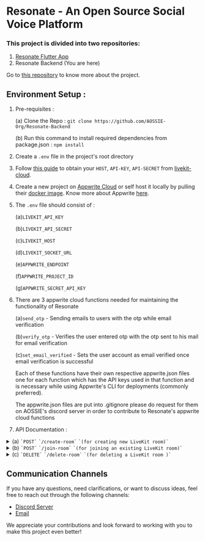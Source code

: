# Resonate - An Open Source Social Voice Platform

### This project is divided into two repositories:

1. [Resonate Flutter App](https://github.com/AOSSIE-Org/Resonate)
2. Resonate Backend (You are here)

Go to [this repository](https://github.com/AOSSIE-Org/Resonate) to know more about the project.

## Environment Setup :

1. Pre-requisites :

   (a) Clone the Repo : `git clone https://github.com/AOSSIE-Org/Resonate-Backend`

   (b) Run this command to install required dependencies from package.json : `npm install`

2. Create a `.env` file in the project's root directory

3. Follow [this guide](https://docs.livekit.io/cloud/project-management/keys-and-tokens/) to obtain your `HOST`, `API-KEY`, `API-SECRET` from [livekit-cloud](https://livekit.io/cloud).

4. Create a new project on [Appwrite Cloud](https://appwrite.io/) or self host it locally by pulling their [docker image](https://appwrite.io/docs/self-hosting). Know more about Appwrite [here](https://appwrite.io/docs).

5. The `.env` file should consist of :

   (a)`LIVEKIT_API_KEY`

   (b)`LIVEKIT_API_SECRET`

   (c)`LIVEKIT_HOST`

   (d)`LIVEKIT_SOCKET_URL`

   (e)`APPWRITE_ENDPOINT`

   (f)`APPWRITE_PROJECT_ID`

   (g)`APPWRITE_SECRET_API_KEY`

6. There are 3 appwrite cloud functions needed for maintaining the functionality of Resonate

   (a)`send_otp` - Sending emails to users with the otp while email verification

   (b)`verify_otp` - Verifies the user entered otp with the otp sent to his mail for email verification

   (c)`set_email_verified` - Sets the user account as email verified once email verification is successful

   Each of these functions have their own respective appwrite.json files one for each function which has the API keys used in that function
   and is necessary while using Appwrite's CLI for deployments (commonly preferred).

   The appwrite.json files are put into .gitignore please do request for them on AOSSIE's discord server in order to contribute to Resonate's appwrite cloud functions

7. API Documentation :

<details>
   <summary>(a) <code>`POST`</code> <code>`/create-room`</code> <code>`(for creating new LiveKit room)`</code></summary>

##### Parameters

   > | fireld | type     | data type             | description |
   > | ------ | -------- | --------------------- | ----------- |
   > | None   | required | object (JSON or YAML) | N/A         |

##### Responses

   > | http code | content-type       | response                            |
   > | --------- | ------------------ | ----------------------------------- |
   > | None      | `application/json` | `{msg:"Room created Successfully"}` |
   > | `500`     | `application/json` | `{msg:"Error"}`                     |

##### Example cURL

   > ```javascript
   >  curl -X POST -H "Content-Type: application/json" --data @post.json http://localhost:3000/create-room
   > ```

</details>

<details>
   <summary>(b) <code>`POST`</code> <code>`/join-room`</code> <code>`(for joining an existing LiveKit room)`</code></summary>

##### Parameters

   > | fireld | type     | data type             | description |
   > | ------ | -------- | --------------------- | ----------- |
   > | None   | required | object (JSON or YAML) | N/A         |

##### Responses

   > | http code | content-type       | response          |
   > | --------- | ------------------ | ----------------- |
   > | None      | `application/json` | `{msg:"Success"}` |
   > | `500`     | `application/json` | `{msg:"Error"}`   |

##### Example cURL

   > ```javascript
   >  curl -X POST -H "Content-Type: application/json" --data @post.json http://localhost:3000/join-room
   > ```

</details>

<details>
   <summary>(c) <code>`DELETE`</code> <code>`/delete-room`</code> <code>`(for deleting a LiveKit room )`</code></summary>

##### Parameters

   > None

##### Responses

   > | http code | content-type       | response                                |
   > | --------- | ------------------ | --------------------------------------- |
   > | None      | `application/json` | `{msg:"Success"}`                       |
   > | `400`     | `application/json` | `{msg:"Invalid Token or Server Error"}` |

##### Example cURL

   > ```javascript
   >  curl -X DELETE -H "Content-Type: application/json" http://localhost:3000/delete-room
   > ```

</details>

## Communication Channels

If you have any questions, need clarifications, or want to discuss ideas, feel free to reach out through the following channels:

- [Discord Server](https://discord.com/invite/6mFZ2S846n)
- [Email](mailto:aossie.oss@gmail.com)

We appreciate your contributions and look forward to working with you to make this project even better!
